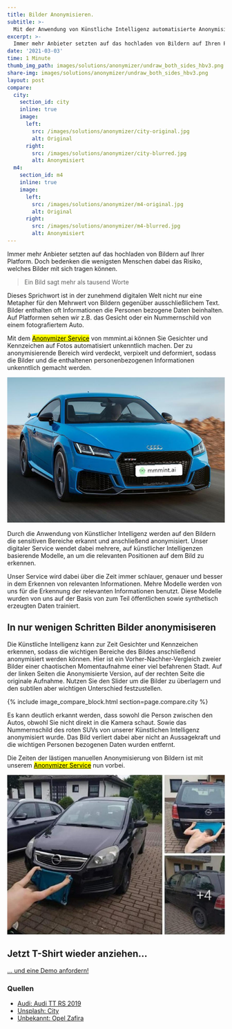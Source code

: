 ```yaml
---
title: Bilder Anonymisieren.
subtitle: >-
  Mit der Anwendung von Künstliche Intelligenz automatisierte Anonymisierung von Kennzeichen und Gesichtern in Bildern vornehmen.
excerpt: >-
  Immer mehr Anbieter setzten auf das hochladen von Bildern auf Ihren Platformen. Doch bedenken die wenigsten Menschen dabei da Risiko welches Bilder mit sich tragen können
date: '2021-03-03'
time: 1 Minute
thumb_img_path: images/solutions/anonymizer/undraw_both_sides_hbv3.png
share-img: images/solutions/anonymizer/undraw_both_sides_hbv3.png
layout: post
compare:
  city:
    section_id: city
    inline: true
    image:
      left:
        src: /images/solutions/anonymizer/city-original.jpg
        alt: Original
      right:
        src: /images/solutions/anonymizer/city-blurred.jpg
        alt: Anonymisiert
  m4:
    section_id: m4
    inline: true
    image:
      left:
        src: /images/solutions/anonymizer/m4-original.jpg
        alt: Original
      right:
        src: /images/solutions/anonymizer/m4-blurred.jpg
        alt: Anonymisiert
---
```


Immer mehr Anbieter setzten auf das hochladen von Bildern auf Ihrer Platform. Doch bedenken die wenigsten Menschen dabei das Risiko, welches Bilder mit sich tragen können. 

> Ein Bild sagt mehr als tausend Worte

Dieses Sprichwort ist in der zunehmend digitalen Welt nicht nur eine Metapher für den Mehrwert von Bildern gegenüber ausschließlichem Text. Bilder enthalten oft Informationen die Personen bezogene Daten beinhalten. Auf Platformen sehen wir z.B. das Gesicht oder ein Nummernschild von einem fotografiertem Auto.

Mit dem [<mark>Anonymizer Service</mark>](/solutions/anonymizer/) von mmmint.ai können Sie Gesichter und Kennzeichen auf Fotos automatisiert unkenntlich machen. Der zu anonymisierende Bereich wird verdeckt, verpixelt und deformiert, sodass die Bilder und die enthaltenen personenbezogenen Informationen unkenntlich gemacht werden.

![Anonymized demo face and car](/images/solutions/anonymizer/2314f3fed78c77b29373568b0740aac2124dab9150c8247c15ff7be374baa262.jpg)

Durch die Anwendung von Künstlicher Intelligenz werden auf den Bildern die sensitiven Bereiche erkannt und anschließend anonymisiert. Unser digitaler Service wendet dabei mehrere, auf künstlicher Intelligenzen basierende Modelle, an um die relevanten Positionen auf dem Bild zu erkennen. 

Unser Service wird dabei über die Zeit immer schlauer, genauer und besser in dem Erkennen von relevanten Informationen. Mehre Modelle werden von uns für die Erkennung der relevanten Informationen benutzt. Diese Modelle wurden von uns auf der Basis von zum Teil öffentlichen sowie synthetisch erzeugten Daten trainiert.

## In nur wenigen Schritten Bilder anonymisiseren

Die Künstliche Intelligenz kann zur Zeit Gesichter und Kennzeichen erkennen, sodass die wichtigen Bereiche des Bildes anschließend anonymisiert werden können. Hier ist ein Vorher-Nachher-Vergleich zweier Bilder einer chaotischen Momentaufnahme einer viel befahrenen Stadt. Auf der linken Seiten die Anonymisierte Version, auf der rechten Seite die originale Aufnahme. Nutzen Sie den Slider um die Bilder zu überlagern und den subtilen aber wichtigen Unterschied festzustellen.

 {% include image_compare_block.html section=page.compare.city %}

Es kann deutlich erkannt werden, dass sowohl die Person zwischen den Autos, obwohl Sie nicht direkt in die Kamera schaut. Sowie das Nummernschild des roten SUVs von unserer Künstlichen Intelligenz anonymisiert wurde. Das Bild verliert dabei aber nicht an Aussagekraft und die wichtigen Personen bezogenen Daten wurden entfernt.

Die Zeiten der lästigen manuellen Anonymisierung von Bildern ist mit unserem [<mark>Anonymizer Service</mark>](/solutions/anonymizer/) nun vorbei.

![Opel Zafira Manuelles Anonymisieren von Auto Kennzeichen](/images/solutions/anonymizer/opel_zafira_crop.jpeg)

<section id="call-to-action" class="block cta-block bg-accent outer">
  <div class="inner-large">
    <div class="grid">
      <div class="cell block-content">
        <h2 class="block-title">Jetzt T-Shirt wieder anziehen...</h2>
      </div><!-- .block-content -->
      <div class="cell block-buttons">
        <a href="mailto:info@mmmint.ai" class="button white large">... und eine Demo anfordern!</a>
      </div><!-- .block-buttons -->
    </div><!-- .grid -->
  </div><!-- .inner -->
</section>

### Quellen

- [Audi: Audi TT RS 2019](audi.com)
- [Unsplash: City](https://unsplash.com/photos/jViepQKI01Q)
- [Unbekannt: Opel Zafira](https://www.langweiledich.net/bilderparade-dlvi/3/#DLVI_74)
